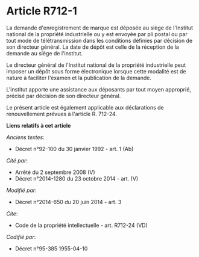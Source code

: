 # Article R712-1

La demande d'enregistrement de marque est déposée au siège de l'Institut national de la propriété industrielle ou y est
envoyée par pli postal ou par tout mode de télétransmission dans les conditions définies par décision de son directeur
général. La date de dépôt est celle de la réception de la demande au siège de l'institut. 

Le directeur général de l'Institut national de la propriété industrielle peut imposer un dépôt sous forme électronique
lorsque cette modalité est de nature à faciliter l'examen et la publication de la demande. 

L'institut apporte une assistance aux déposants par tout moyen approprié, précisé par décision de son directeur général. 

Le présent article est également applicable aux déclarations de renouvellement prévues à l'article R. 712-24.

**Liens relatifs à cet article**

_Anciens textes_:

  - Décret n°92-100 du 30 janvier 1992 - art. 1 (Ab)

_Cité par_:

  - Arrêté du 2 septembre 2008 (V)
  - Décret n°2014-1280 du 23 octobre 2014 - art. (V)

_Modifié par_:

  - Décret n°2014-650 du 20 juin 2014 - art. 3

_Cite_:

  - Code de la propriété intellectuelle - art. R712-24 (VD)

_Codifié par_:

  - Décret n°95-385 1955-04-10
